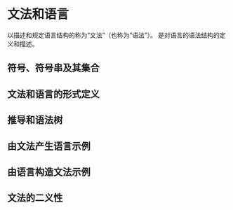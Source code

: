 # 文法和语言
以描述和规定语言结构的称为“文法”（也称为“语法”）。
是对语言的语法结构的定义和描述。
## 符号、符号串及其集合

## 文法和语言的形式定义
## 推导和语法树
## 由文法产生语言示例
## 由语言构造文法示例
## 文法的二义性

